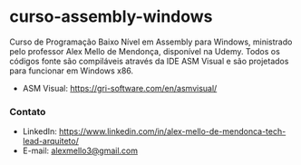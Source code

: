 # curso-assembly-windows
Curso de Programação Baixo Nível em Assembly para Windows, ministrado pelo professor Alex Mello de Mendonça, disponível na Udemy.
Todos os códigos fonte são compiláveis através da IDE ASM Visual e são projetados para funcionar em Windows x86.
- ASM Visual: https://gri-software.com/en/asmvisual/

### Contato
- LinkedIn: https://www.linkedin.com/in/alex-mello-de-mendonca-tech-lead-arquiteto/
- E-mail: alexmello3@gmail.com
